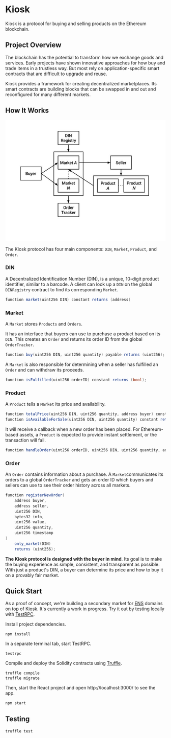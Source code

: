 # Kiosk

Kiosk is a protocol for buying and selling products on the Ethereum blockchain.

## Project Overview

The blockchain has the potential to transform how we exchange goods and services. Early projects have shown innovative approaches for how buy and trade items in a trustless way. But most rely on application-specific smart contracts that are difficult to upgrade and reuse.

Kiosk provides a framework for creating decentralized marketplaces. Its smart contracts are building blocks that can be swapped in and out and reconfigured for many different markets.

## How It Works

![kiosk protocol](/kioskprotocol.jpg?raw=true)

The Kiosk protocol has four main components: `DIN`, `Market`, `Product`, and `Order`.

### DIN

A Decentralized Identification Number (DIN), is a unique, 10-digit product identifier, similar to a barcode. A client can look up a `DIN` on the global `DINRegistry` contract to find its corresponding `Market`.

```cs
function market(uint256 DIN) constant returns (address)
```

### Market

A `Market` stores `Products` and `Orders`. 

It has an interface that buyers can use to purchase a product based on its `DIN`. This creates an `Order` and returns its order ID from the global `OrderTracker`.

```cs
function buy(uint256 DIN, uint256 quantity) payable returns (uint256);
```

A `Market` is also responsible for determining when a seller has fulfilled an `Order` and can withdraw its proceeds.

```cs
function isFulfilled(uint256 orderID) constant returns (bool);
```

### Product

A `Product` tells a `Market` its price and availability.

```cs
function totalPrice(uint256 DIN, uint256 quantity, address buyer) constant returns (uint256);
function isAvailableForSale(uint256 DIN, uint256 quantity) constant returns (bool);
```

It will receive a callback when a new order has been placed. For Ethereum-based assets, a `Product` is expected to provide instant settlement, or the transaction will fail.
```cs
function handleOrder(uint256 orderID, uint256 DIN, uint256 quantity, address buyer);
```

### Order

An `Order` contains information about a purchase. A `Market`communicates its orders to a global `OrderTracker` and gets an order ID which buyers and sellers can use to see their order history across all markets.

```cs
function registerNewOrder(
	address buyer, 
	address seller, 
	uint256 DIN,
	bytes32 info,
	uint256 value,
	uint256 quantity,
	uint256 timestamp
)
	only_market(DIN)
	returns (uint256);
```

**The Kiosk protocol is designed with the buyer in mind**. Its goal is to make the buying experience as simple, consistent, and transparent as possible. With just a product's DIN, a buyer can determine its price and how to buy it on a provably fair market.

## Quick Start

As a proof of concept, we're building a secondary market for [ENS](https://ens.domains/) domains on top of Kiosk. It's currently a work in progress. Try it out by testing locally with [TestRPC](https://github.com/ethereumjs/testrpc).

Install project dependencies.

```
npm install
```

In a separate terminal tab, start TestRPC.

```
testrpc
```

Compile and deploy the Solidity contracts using [Truffle](http://truffleframework.com/).

```
truffle compile
truffle migrate
```

Then, start the React project and open http://localhost:3000/ to see the app.

```
npm start
```

## Testing

```
truffle test
```
